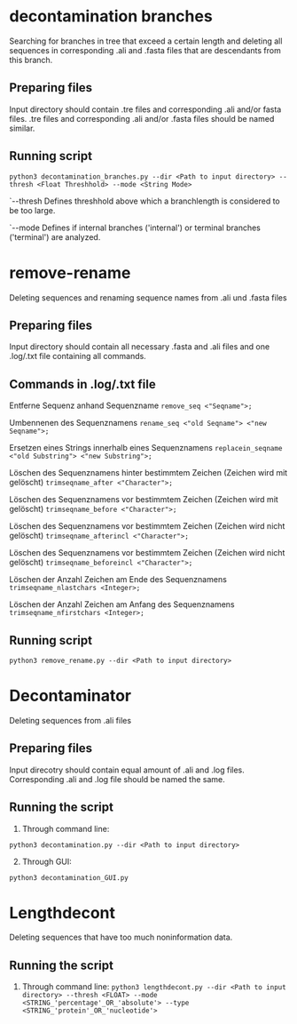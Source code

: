 # decontamination branches
Searching for branches in tree that exceed a certain length 
and deleting all sequences in corresponding .ali and .fasta files that are descendants from this branch.

## Preparing files
Input directory should contain .tre files and corresponding .ali and/or fasta files.
.tre files and corresponding .ali and/or .fasta files should be named similar.

## Running script

```python3 decontamination_branches.py --dir <Path to input directory> --thresh <Float Threshhold> --mode <String Mode> ```

`--thresh Defines threshhold above which a branchlength is considered to be too large.

`--mode Defines if internal branches ('internal') or terminal branches ('terminal') are analyzed.

# remove-rename
Deleting sequences and renaming sequence names from .ali und .fasta files

## Preparing files
Input directory should contain all necessary .fasta and .ali files 
and one .log/.txt file containing all commands.

## Commands in .log/.txt file

Entferne Sequenz anhand Sequenzname
``` remove_seq <"Seqname">; ```

Umbennenen des Sequenznamens
```rename_seq <"old Seqname"> <"new Seqname">; ```

Ersetzen eines Strings innerhalb eines Sequenznamens
```replacein_seqname <"old Substring"> <"new Substring">; ```

Löschen des Sequenznamens hinter bestimmtem Zeichen (Zeichen wird mit gelöscht)
```trimseqname_after <"Character">; ```

Löschen des Sequenznamens vor bestimmtem Zeichen (Zeichen wird mit gelöscht)
```trimseqname_before <"Character">; ```

Löschen des Sequenznamens vor bestimmtem Zeichen (Zeichen wird nicht gelöscht)
```trimseqname_afterincl <"Character">;```

Löschen des Sequenznamens vor bestimmtem Zeichen (Zeichen wird nicht gelöscht)
```trimseqname_beforeincl <"Character">; ```

Löschen der Anzahl Zeichen am Ende des Sequenznamens
```trimseqname_nlastchars <Integer>;```

Löschen der Anzahl Zeichen am Anfang des Sequenznamens
```trimseqname_nfirstchars <Integer>;```

## Running script

```python3 remove_rename.py --dir <Path to input directory>```

# Decontaminator
Deleting sequences from .ali files

## Preparing files
Input direcotry should contain equal amount of .ali and .log files.
Corresponding .ali and .log file should be named the same.

## Running the script

1. Through command line: 

```python3 decontamination.py --dir <Path to input directory>```
 
2. Through GUI:

```python3 decontamination_GUI.py```

# Lengthdecont
Deleting sequences that have too much noninformation data.

## Running the script

1. Through command line:
```python3 lengthdecont.py --dir <Path to input directory> --thresh <FLOAT> --mode <STRING_'percentage'_OR_'absolute'> --type <STRING_'protein'_OR_'nucleotide'>```
